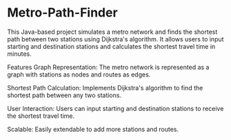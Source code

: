 # Metro-Path-Finder
This Java-based project simulates a metro network and finds the shortest path between two stations using Dijkstra's algorithm. It allows users to input starting and destination stations and calculates the shortest travel time in minutes.

Features
Graph Representation: The metro network is represented as a graph with stations as nodes and routes as edges.

Shortest Path Calculation: Implements Dijkstra's algorithm to find the shortest path between any two stations.

User Interaction: Users can input starting and destination stations to receive the shortest travel time.

Scalable: Easily extendable to add more stations and routes.
